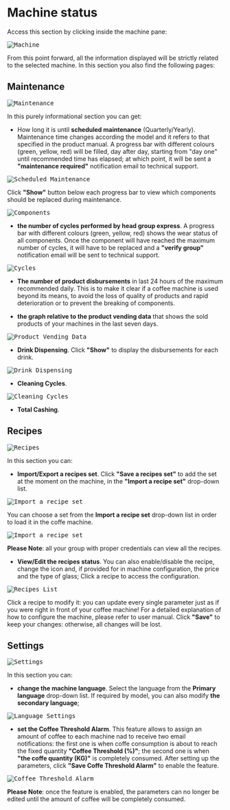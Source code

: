 # Machine status

Access this section by clicking inside the machine pane:

<kbd>![Machine](_images/machine-riquadro-eng.png)</kbd>

From this point forward, all the information displayed will be strictly related to the selected machine.
In this section you also find the following pages:

## Maintenance

<kbd>![Maintenance](_images/machine-manutenzione2-eng.png)</kbd>

In this purely informational section you can get:

- How long it is until **scheduled maintenance** (Quarterly/Yearly). Maintenance time changes according the model and it refers to that specified in the product manual. A progress bar with different colours (green, yellow, red) will be filled, day after day, starting from "day one" until recommended time has elapsed; at which point, it will be sent a **"maintenance required"** notification email to technical support.     


<kbd>![Scheduled Maintenance](_images/machine-manutenzione-program-eng.png)</kbd>

Click **"Show"** button below each progress bar to view which components should be replaced during maintenance.

<kbd>![Components](_images/machine-componenti-eng.png)</kbd>

- **the number of cycles performed by head group express**. A progress bar with different colours (green, yellow, red) shows the wear status of all components. Once the component will have reached the maximum number of cycles, it will have to be replaced and a **"verify group"** notification email will be sent to technical support.  


<kbd>![Cycles](_images/machine-cicli-eng.png)</kbd>

- **The number of product disbursements** in last 24 hours of the maximum recommended daily. This is to make it clear if a coffee machine is used beyond its means, to avoid the loss of quality of products and rapid deterioration or to prevent the breaking of components.

- **the graph relative to the product vending data** that shows the sold products of your machines in the last seven days.

 <kbd>![Product Vending Data](_images/machine-grafico-eng.png)</kbd>

- **Drink Dispensing**. Click **"Show"** to display the disbursements for each drink.


<kbd>![Drink Dispensing](_images/machine-erog-totali2-eng.png)</kbd>


- **Cleaning Cycles**.

<kbd>![Cleaning Cycles](_images/machine-lavaggi-eng.png)</kbd>

- **Total Cashing**.


     
 ## Recipes
 
 <kbd>![Recipes](_images/machine-ricette-eng.png)</kbd>
 
 In this section you can:
 
 - **Import/Export a recipes set**. Click **"Save a recipes set"** to add the set at the moment on the machine, in the **"Import a recipe set"** drop-down list. 
 
 
 <kbd>![Import a recipe set](_images/machine-salva-ricette-eng.png)</kbd>

You can choose a set from the **Import a recipe set** drop-down list in order to load it in the coffe machine.

 <kbd>![Import a recipe set](_images/machine-importa-ricette-eng.png)</kbd>

**Please Note**: all your group with proper credentials can view all the recipes. 

- **View/Edit the recipes status**. You can also enable/disable the recipe, change the icon and, if provided for in machine configuration, the price and the type of glass;
Click a recipe to access the configuration.

<kbd>![Recipes List](_images/machine-ricette-lista-eng.png)</kbd>

Click a recipe to modify it: you can update every single parameter just as if you were right in front of your coffee machine! For a detailed explanation of how to configure the machine, please refer to user manual. Click **"Save"** to keep your changes: otherwise, all changes will be lost.


 
 ## Settings
 
 <kbd>![Settings](_images/machine-impostazioni-eng.png)</kbd>
 
  In this section you can:
  
  - **change the machine language**. Select the language from the **Primary language** drop-down list.
 If required by model, you can also modify **the secondary language**;    
 
   <kbd>![Language Settings](_images/machine-lingua-eng.png)</kbd>
   
  - **set the Coffee Threshold Alarm**. This feature allows to assign an amount of coffee to each machine nad to receive two email notifications: the first one is when coffe consumption is about to reach the fixed quantity **"Coffee Threshold (%)"**; the second one is when **"the coffe quantity (KG)"** is completely consumed.
 After setting up the parameters, click **"Save Coffe Threshold Alarm"** to enable the feature.
  
<kbd>![Coffee Threshold Alarm](_images/machine-soglia-eng.png)</kbd> 


**Please Note**: once the feature is enabled, the parameters can no longer be edited until the amount of coffee will be completely consumed.








